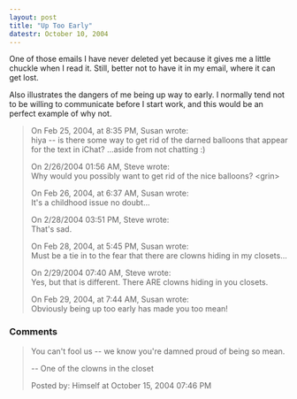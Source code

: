 ```yaml
---
layout: post
title: "Up Too Early"
datestr: October 10, 2004
---
```


One of those emails I have never deleted yet because it gives me a little chuckle when I read it.  Still, better not to have it in my email, where it can get lost.

Also illustrates the dangers of me being up way to early.  I normally tend not to be willing to communicate before I start work, and this would be an perfect example of why not.

> On Feb 25, 2004, at 8:35 PM, Susan wrote:  
> hiya -- is there some way to get rid of the darned balloons that appear for the text in iChat? ...aside from not chatting :)
>
> On 2/26/2004 01:56 AM, Steve wrote:  
> Why would you possibly want to get rid of the nice balloons? &lt;grin&gt;
>
> On Feb 26, 2004, at 6:37 AM, Susan wrote:  
> It's a childhood issue no doubt...
> 
> On 2/28/2004 03:51 PM, Steve wrote:  
> That's sad.
>
> On Feb 28, 2004, at 5:45 PM, Susan wrote:  
> Must be a tie in to the fear that there are clowns hiding in my closets...
>
> On 2/29/2004 07:40 AM, Steve wrote:  
> Yes, but that is different. There ARE clowns hiding in you closets.
>
> On Feb 29, 2004, at 7:44 AM, Susan wrote:  
> Obviously being up too early has made you too mean!

### Comments

> You can't fool us -- we know you're damned proud of being so mean.
>
>-- One of the clowns in the closet
>
><div class="comment-meta">Posted by: Himself at October 15, 2004 07:46 PM</div>
